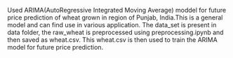 Used ARIMA(AutoRegressive Integrated Moving Average) moddel for future price prediction of wheat grown in region of Punjab, India.This is a general model and can find use in various application.
The data_set is present in data folder, the raw_wheat is preprocessed using preprocessing.ipynb and then saved as wheat.csv. This wheat.csv is then used to train the ARIMA model for future price prediction. 
